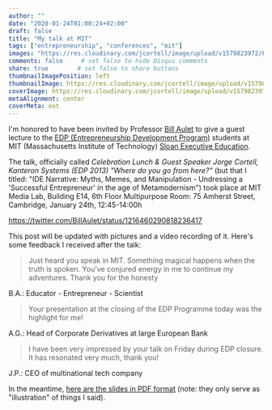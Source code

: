 ```yaml
---
author: ""
date: "2020-01-24T01:00:24+02:00"
draft: false
title: "My talk at MIT"
tags: ["entrepreneurship", "conferences", "mit"]
images: "https://res.cloudinary.com/jcortell/image/upload/v1579823972/Personal/MIT__IDE_Narrative.jpg"
comments: false     # set false to hide Disqus comments
share: true        # set false to share buttons
thumbnailImagePosition: left
thumbnailImage: https://res.cloudinary.com/jcortell/image/upload/v1579823972/Personal/MIT__IDE_Narrative.jpg
coverImage: https://res.cloudinary.com/jcortell/image/upload/v1579823972/Personal/MIT__IDE_Narrative.jpg
metaAlignment: center
coverMeta: out
---
```


I'm honored to have been invited by Professor [Bill Aulet](https://entrepreneurship.mit.edu/profile/bill-aulet/) to give a guest lecture to the [EDP (Entrepreneurship Development Program)](https://innovation.mit.edu/opportunity/entrepreneurship-development-program/) students at MIT (Massachusetts Institute of Technology) [Sloan Executive Education](https://executive.mit.edu/).

<!--more-->

The talk, officially called *Celebration Lunch & Guest Speaker Jorge Cortell, Kanteron Systems (EDP 2013) "Where do you go from here?"* (but that I titled: "IDE Narrative: Myths, Memes, and Manipulation - Undressing a 'Successful Entrepreneur' in the age of Metamodernism") took place at MIT Media Lab, Building E14, 6th Floor Multipurpose Room: 75 Amherst Street, Cambridge, January 24th, 12:45-14:00h

https://twitter.com/BillAulet/status/1216460290818236417

This post will be updated with pictures and a video recording of it. Here's some feedback I received after the talk:

> Just heard you speak in MIT.
Something magical happens when the truth is spoken.
You’ve conjured energy in me to continue my adventures.
Thank you for the honesty

B.A.: Educator - Entrepreneur - Scientist

>  Your presentation at the closing of the EDP Programme today was the highlight for me!

A.G.: Head of Corporate Derivatives at large European Bank

>  I have been very impressed by your talk on Friday during EDP closure. It has resonated very much, thank you!

J.P.: CEO of multinational tech company

In the meantime, [here are the slides in PDF format](https://res.cloudinary.com/jcortell/image/upload/v1579823972/Personal/MIT__IDE_Narrative.pdf) (note: they only serve as "illustration" of things I said).

